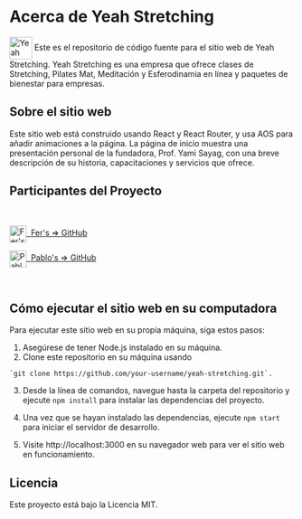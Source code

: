
# Acerca de Yeah Stretching


<a href="https://yeah-stretching.netlify.app" target="blank"><img align="center" src="https://res.cloudinary.com/ferjen/image/upload/v1683913166/yeah_stretching/icons/ys-logo-24x24_bfhday.svg" alt="Yeah Stretching logo" height="40" width="40"/></a> Este es el repositorio de código fuente para el sitio web de Yeah Stretching. Yeah Stretching es una empresa que ofrece clases de Stretching, Pilates Mat, Meditación y Esferodinamia en línea y paquetes de bienestar para empresas.

## Sobre el sitio web

Este sitio web está construido usando React y React Router, y usa AOS para añadir animaciones a la página. La página de inicio muestra una presentación personal de la fundadora, Prof. Yami Sayag, con una breve descripción de su historia, capacitaciones y servicios que ofrece.

## Participantes del Proyecto
<br/>

<a href="https://github.com/ferjencoder" target="blank"><img align="center" src="https://res.cloudinary.com/ferjen/image/upload/v1683913799/icons/github-gradient_hn8swa.svg" alt="Fer's GitHub" height="30" width="30"/>&nbsp; Fer's => GitHub</a>

<a href="https://github.com/Pablo220288" target="blank"><img align="center" src="https://res.cloudinary.com/ferjen/image/upload/v1683913799/icons/github-gradient_hn8swa.svg" alt="Pablo's GitHub" height="30" width="30" />&nbsp; Pablo's => GitHub 
</a>

<br/>


## Cómo ejecutar el sitio web en su computadora

Para ejecutar este sitio web en su propia máquina, siga estos pasos:

1. Asegúrese de tener Node.js instalado en su máquina.
2. Clone este repositorio en su máquina usando 

```
`git clone https://github.com/your-username/yeah-stretching.git`.
```

3. Desde la línea de comandos, navegue hasta la carpeta del repositorio y ejecute `npm install` para instalar las dependencias del proyecto.

4. Una vez que se hayan instalado las dependencias, ejecute `npm start` para iniciar el servidor de desarrollo.

5. Visite http://localhost:3000 en su navegador web para ver el sitio web en funcionamiento.

## Licencia

Este proyecto está bajo la Licencia MIT.
